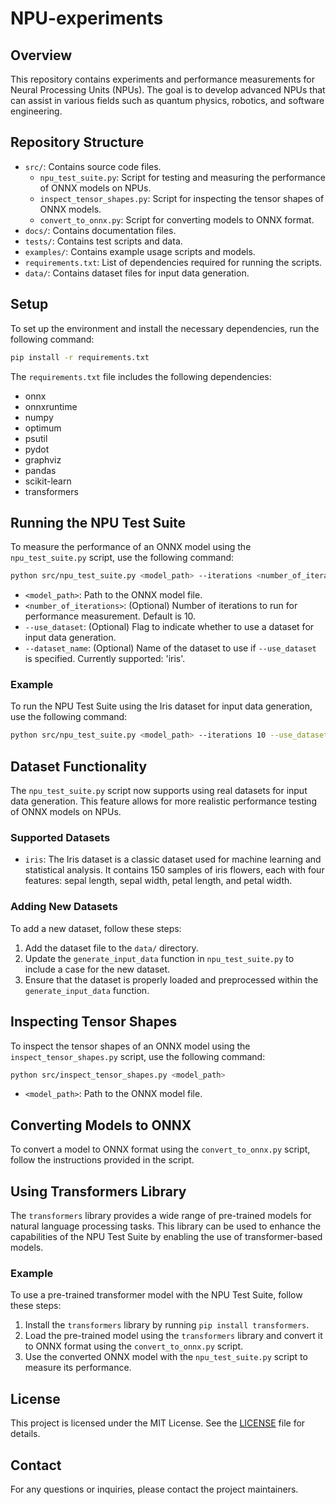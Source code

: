 # NPU-experiments

## Overview
This repository contains experiments and performance measurements for Neural Processing Units (NPUs). The goal is to develop advanced NPUs that can assist in various fields such as quantum physics, robotics, and software engineering.

## Repository Structure
- `src/`: Contains source code files.
  - `npu_test_suite.py`: Script for testing and measuring the performance of ONNX models on NPUs.
  - `inspect_tensor_shapes.py`: Script for inspecting the tensor shapes of ONNX models.
  - `convert_to_onnx.py`: Script for converting models to ONNX format.
- `docs/`: Contains documentation files.
- `tests/`: Contains test scripts and data.
- `examples/`: Contains example usage scripts and models.
- `requirements.txt`: List of dependencies required for running the scripts.
- `data/`: Contains dataset files for input data generation.

## Setup
To set up the environment and install the necessary dependencies, run the following command:
```bash
pip install -r requirements.txt
```
The `requirements.txt` file includes the following dependencies:
- onnx
- onnxruntime
- numpy
- optimum
- psutil
- pydot
- graphviz
- pandas
- scikit-learn
- transformers

## Running the NPU Test Suite
To measure the performance of an ONNX model using the `npu_test_suite.py` script, use the following command:
```bash
python src/npu_test_suite.py <model_path> --iterations <number_of_iterations> [--use_dataset] [--dataset_name <dataset_name>]
```
- `<model_path>`: Path to the ONNX model file.
- `<number_of_iterations>`: (Optional) Number of iterations to run for performance measurement. Default is 10.
- `--use_dataset`: (Optional) Flag to indicate whether to use a dataset for input data generation.
- `--dataset_name`: (Optional) Name of the dataset to use if `--use_dataset` is specified. Currently supported: 'iris'.

### Example
To run the NPU Test Suite using the Iris dataset for input data generation, use the following command:
```bash
python src/npu_test_suite.py <model_path> --iterations 10 --use_dataset --dataset_name iris
```

## Dataset Functionality
The `npu_test_suite.py` script now supports using real datasets for input data generation. This feature allows for more realistic performance testing of ONNX models on NPUs.

### Supported Datasets
- `iris`: The Iris dataset is a classic dataset used for machine learning and statistical analysis. It contains 150 samples of iris flowers, each with four features: sepal length, sepal width, petal length, and petal width.

### Adding New Datasets
To add a new dataset, follow these steps:
1. Add the dataset file to the `data/` directory.
2. Update the `generate_input_data` function in `npu_test_suite.py` to include a case for the new dataset.
3. Ensure that the dataset is properly loaded and preprocessed within the `generate_input_data` function.

## Inspecting Tensor Shapes
To inspect the tensor shapes of an ONNX model using the `inspect_tensor_shapes.py` script, use the following command:
```bash
python src/inspect_tensor_shapes.py <model_path>
```
- `<model_path>`: Path to the ONNX model file.

## Converting Models to ONNX
To convert a model to ONNX format using the `convert_to_onnx.py` script, follow the instructions provided in the script.

## Using Transformers Library
The `transformers` library provides a wide range of pre-trained models for natural language processing tasks. This library can be used to enhance the capabilities of the NPU Test Suite by enabling the use of transformer-based models.

### Example
To use a pre-trained transformer model with the NPU Test Suite, follow these steps:
1. Install the `transformers` library by running `pip install transformers`.
2. Load the pre-trained model using the `transformers` library and convert it to ONNX format using the `convert_to_onnx.py` script.
3. Use the converted ONNX model with the `npu_test_suite.py` script to measure its performance.

## License
This project is licensed under the MIT License. See the [LICENSE](LICENSE) file for details.

## Contact
For any questions or inquiries, please contact the project maintainers.
